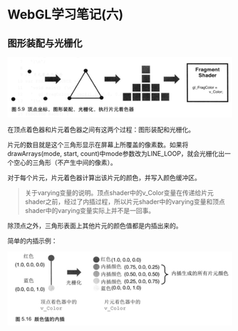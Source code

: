 # WebGL学习笔记\(六\)

## 图形装配与光栅化

![](/assets/guangshanhua.png)

在顶点着色器和片元着色器之间有这两个过程：图形装配和光栅化。

片元的数目就是这个三角形显示在屏幕上所覆盖的像素数。如果将drawArrays\(mode, start, count\)中mode参数改为LINE\_LOOP，就会光栅化出一个空心的三角形（不产生中间的像素）。

对于每个片元，片元着色器计算出该片元的颜色，并写入颜色缓冲区。

> 关于varying变量的说明。顶点shader中的v\_Color变量在传递给片元shader之前，经过了内插过程，所以片元shader中的varying变量和顶点shader中的varying变量实际上并不是一回事。

除顶点之外，三角形表面上其他片元的颜色值都是内插出来的。

简单的内插示例：

![](/assets/neicha.png)

